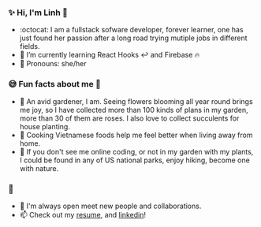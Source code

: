 ### :sparkles: Hi, I'm Linh :wave: 

- :octocat: I am a fullstack sofware developer, forever learner, one has just found her passion after a long road trying mutiple jobs in different fields.
- 🌱 I’m currently learning React Hooks :leftwards_arrow_with_hook: and  Firebase :fire:
- :blossom: Pronouns: she/her
 ### :sweat_smile: Fun facts about me :rose:
 
 - :evergreen_tree: An avid gardener, I am. Seeing flowers blooming all year round brings me joy, so I have collected more than 100 kinds of plans in my garden, more than 30 of them are roses. I also love to collect succulents for house planting.
 - :stew: Cooking Vietnamese foods help me feel better when living away from home.
 - :feet: If you don't see me online coding, or not in my garden with my plants, I could be found in any of US national parks, enjoy hiking, become one with nature.
 
### :speech_balloon:
- :raised_hands: I'm always open meet new people and collaborations.
- 📫 Check out my [resume](https://drive.google.com/file/d/1bwHB1tD-bsd_EYvqoV6cfU0RhQldC7WI/view?usp=sharing),  and [linkedin](https://www.linkedin.com/in/linh-vu-de/)!

